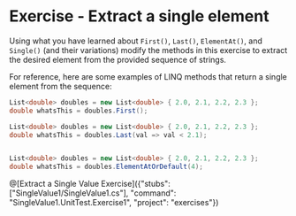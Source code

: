[//]: # (GENERATED FILE -- DO NOT EDIT)
# Exercise - Extract a single element

Using what you have learned about `First()`, `Last()`, `ElementAt()`, and `Single()` (and their variations) modify the methods in this exercise to extract the desired element from the provided sequence of strings.

For reference, here are some examples of LINQ methods that return a single element from the sequence:

```csharp
List<double> doubles = new List<double> { 2.0, 2.1, 2.2, 2.3 };
double whatsThis = doubles.First();

List<double> doubles = new List<double> { 2.0, 2.1, 2.2, 2.3 };
double whatsThis = doubles.Last(val => val < 2.1);


List<double> doubles = new List<double> { 2.0, 2.1, 2.2, 2.3 };
double whatsThis = doubles.ElementAtOrDefault(4);
```

@[Extract a Single Value Exercise]({"stubs": ["SingleValue1/SingleValue1.cs"], "command": "SingleValue1.UnitTest.Exercise1", "project": "exercises"})
